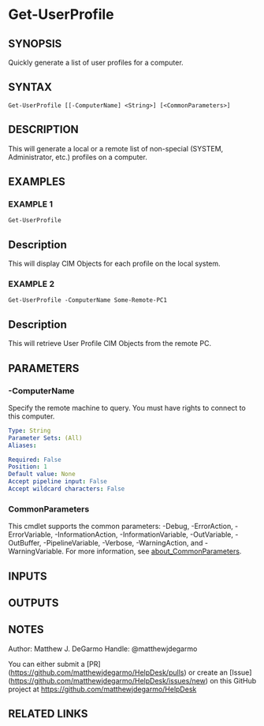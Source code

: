 # Get-UserProfile

## SYNOPSIS
Quickly generate a list of user profiles for a computer.

## SYNTAX

```
Get-UserProfile [[-ComputerName] <String>] [<CommonParameters>]
```

## DESCRIPTION
This will generate a local or a remote list of non-special (SYSTEM, Administrator, etc.) profiles on a computer.

## EXAMPLES

### EXAMPLE 1
```
Get-UserProfile
```

Description
-----------
This will display CIM Objects for each profile on the local system.

### EXAMPLE 2
```
Get-UserProfile -ComputerName Some-Remote-PC1
```

Description
-----------
This will retrieve User Profile CIM Objects from the remote PC.

## PARAMETERS

### -ComputerName
Specify the remote machine to query.
You must have rights to connect to this computer.

```yaml
Type: String
Parameter Sets: (All)
Aliases:

Required: False
Position: 1
Default value: None
Accept pipeline input: False
Accept wildcard characters: False
```

### CommonParameters
This cmdlet supports the common parameters: -Debug, -ErrorAction, -ErrorVariable, -InformationAction, -InformationVariable, -OutVariable, -OutBuffer, -PipelineVariable, -Verbose, -WarningAction, and -WarningVariable. For more information, see [about_CommonParameters](http://go.microsoft.com/fwlink/?LinkID=113216).

## INPUTS

## OUTPUTS

## NOTES
Author: Matthew J.
DeGarmo
Handle: @matthewjdegarmo

You can either submit a \[PR\](https://github.com/matthewjdegarmo/HelpDesk/pulls)
    or create an \[Issue\](https://github.com/matthewjdegarmo/HelpDesk/issues/new)
    on this GitHub project at https://github.com/matthewjdegarmo/HelpDesk

## RELATED LINKS
